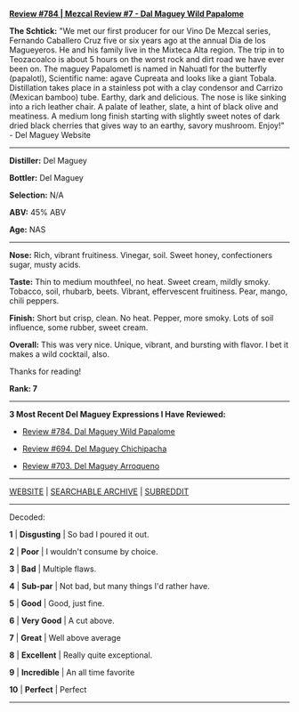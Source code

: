 
[**Review #784 | Mezcal Review #7 - Dal Maguey Wild Papalome**]( https://t8ke.review/review-784-del-maguey-wild-papalome/)

**The Schtick:** "We met our first producer for our Vino De Mezcal series, Fernando Caballero Cruz five or six years ago at the annual Dia de los Magueyeros. He and his family live in the Mixteca Alta region. The trip in to Teozacoalco is about 5 hours on the worst rock and dirt road we have ever been on. The maguey Papalometl is named in Nahuatl for the butterfly (papalotl), Scientific name: agave Cupreata and looks like a giant Tobala. Distillation takes place in a stainless pot with a clay condensor and Carrizo (Mexican bamboo) tube. Earthy, dark and delicious. The nose is like sinking into a rich leather chair. A palate of leather, slate, a hint of black olive and meatiness. A medium long finish starting with slightly sweet notes of dark dried black cherries that gives way to an earthy, savory mushroom. Enjoy!" - Del Maguey Website

-----

**Distiller:** Del Maguey

**Bottler:** Del Maguey

**Selection:** N/A

**ABV:**  45% ABV

**Age:** NAS 

-----

**Nose:**  Rich, vibrant fruitiness. Vinegar, soil. Sweet honey, confectioners sugar, musty acids. 

**Taste:** Thin to medium mouthfeel, no heat. Sweet cream, mildly smoky. Tobacco, soil, rhubarb, beets. Vibrant, effervescent fruitiness. Pear, mango, chili peppers. 

**Finish:** Short but crisp, clean. No heat. Pepper, more smoky. Lots of soil influence, some rubber, sweet cream. 

**Overall:** This was very nice. Unique, vibrant, and bursting with flavor. I bet it makes a wild cocktail, also. 

Thanks for reading!

**Rank: 7**

----- 

**3 Most Recent Del Maguey Expressions I Have Reviewed:** 

- [Review #784. Dal Maguey Wild Papalome]( https://t8ke.review/review-784-del-maguey-wild-papalome/) 

- [Review #694. Del Maguey Chichipacha]( https://t8ke.review/review-694-del-maguey-chichipacha/) 

- [Review #703. Del Maguey Arroqueno]( https://t8ke.review) 

-----

[WEBSITE](https://t8ke.review) | [SEARCHABLE ARCHIVE](https://t8ke.review/review-archive/) | [SUBREDDIT](https://reddit.com/r/t8kereviews)

-----

Decoded:

**1** | **Disgusting** | So bad I poured it out.

**2** | **Poor** | I wouldn't consume by choice.

**3** | **Bad** | Multiple flaws.

**4** | **Sub-par** | Not bad, but many things I'd rather have.

**5** | **Good** | Good, just fine.

**6** | **Very Good** | A cut above.

**7** | **Great** | Well above average

**8** | **Excellent** | Really quite exceptional.

**9** | **Incredible** | An all time favorite

**10** | **Perfect** | Perfect

----

